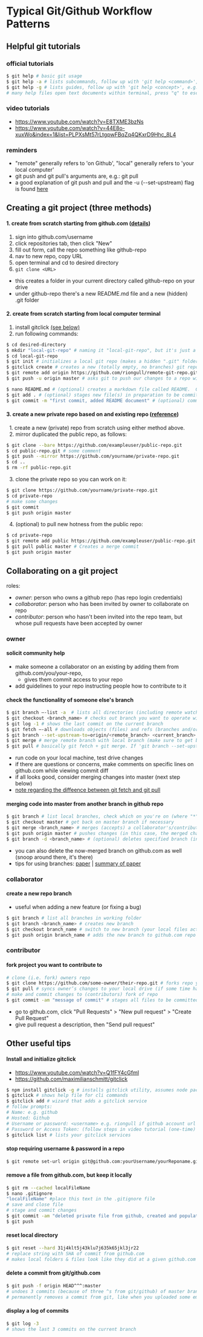 # Typical Git/Github Workflow Patterns

## Helpful git tutorials
### official tutorials

```sh
$ git help # basic git usage
$ git help -a # lists subcommands, follow up with 'git help <command>', e.g. 'git help branch'
$ git help -g # lists guides, follow up with 'git help <concept>', e.g. 'git help workflows'
# many help files open text documents within terminal, press "q" to escape
```
### video tutorials
* https://www.youtube.com/watch?v=E8TXME3bzNs
* https://www.youtube.com/watch?v=44E8o-xuxWo&index=1&list=PLPXsMt57rLtgpwFBqZq4QKxrD9Hhc_8L4

### reminders
* "remote" generally refers to 'on Github', "local" generally refers to 'your local computer'
* git push and git pull's arguments are, e.g.: git pull <remote-name> <local-branch-name>
* a good explanation of git push and pull and the -u (--set-upstream) flag is found [here](http://stackoverflow.com/questions/17096311/why-do-i-need-to-explicitly-push-a-new-branch/17096880#17096880)

## Creating a git project (three methods)

#### 1. create from scratch starting from github.com ([details](https://help.github.com/articles/creating-a-new-repository/))

1. sign into github.com/username  
2. click repositories tab, then click "New"  
3. fill out form, call the repo something like github-repo  
4. nav to new repo, copy URL  
5. open terminal and cd to desired directory  
6. `git clone <URL>`
  * this creates a folder in your current directory called github-repo on your drive
  * under github-repo there's a new README.md file and a new (hidden) .git folder

#### 2. create from scratch starting from local computer terminal
1. install gitclick [(see below)](https://github.com/riongull/notes/blob/master/git-github_notes.md#install-and-initialize-gitclick)
2. run following commands:

```sh
$ cd desired-directory
$ mkdir "local-git-repo" # naming it "local-git-repo", but it's just a normal folder at this point, it will be a git repo later when we do 'git init'
$ cd local-git-repo
$ git init # initializes a local git repo (makes a hidden ".git" folder in your present directory), assumes git is installed on computer already
$ gitclick create # creates a new (totally empty, no branches) git repo on github.com, copy the https URL for next step
$ git remote add origin https://github.com/riongull/remote-git-repo.git # creates a branch called 'origin' in the remote-git-repo on github's server)
$ git push -u origin master # asks git to push our changes to a repo with an upstream branch of 'origin' and whose name is 'master'.  Since the branch 'master' exists neither locally (on our own computer), nor remotely (on github), it creates them both, the remote one being nested under origin (-u = --set-upstream = set-upstream-to). See reminder section above for details

$ nano README.md # (optional) creates a markdown file called README.  Give it a basic description of the repo.  Save and close.
$ git add . # (optional) stages new file(s) in preparation to be committed.  to unstage a file, use 'git reset HEAD README.MD’
$ git commit -m "first commit, added README document" # (optional) commits changes in preparation to be pushed to github.com.  to remove this commit and modify the file, use 'git reset --soft HEAD~1' and commit and add the file again

```

#### 3. create a new private repo based on and existing repo ([reference](http://stackoverflow.com/a/30352360/6451948))

&nbsp;&nbsp;1\. create a new (private) repo from scratch using either method above.  
&nbsp;&nbsp;2\. mirror duplicated the public repo, as follows:
```sh
$ git clone --bare https://github.com/exampleuser/public-repo.git
$ cd public-repo.git # some comment
$ git push --mirror https://github.com/yourname/private-repo.git
$ cd ..
$ rm -rf public-repo.git
```

&nbsp;&nbsp;3\. clone the private repo so you can work on it:
```sh
$ git clone https://github.com/yourname/private-repo.git
$ cd private-repo
# make some changes
$ git commit
$ git push origin master
```

&nbsp;&nbsp;4\. (optional) to pull new hotness from the public repo:
```sh
$ cd private-repo
$ git remote add public https://github.com/exampleuser/public-repo.git
$ git pull public master # Creates a merge commit
$ git push origin master
```

## Collaborating on a git project
roles:
* _owner_: person who owns a github repo (has repo login credentials)
* _collaborator_: person who has been invited by owner to collaborate on repo
* _contributor_: person who hasn't been invited into the repo team, but whose pull requests have been accepted by owner  

### owner
#### solicit community help
* make someone a collaborator on an existing by adding them from github.com/you/your-repo,
  * gives them commit access to your repo
* add guidelines to your repo instructing people how to contribute to it

#### check the functionality of someone else's branch

```sh
$ git branch —-list -a  # lists all directories (including remote watching branches); use -r for just remote branches
$ git checkout <branch_name> # checks out branch you want to operate with.  Your local files are now changed to branch_name's files (can checkout remote repos)
$ git log -1 # shows the last commit on the current branch
$ git fetch —-all # downloads objects (files) and refs (branches and/or tags) from another repo (like github.com; your desktop git repo may not have them yet)
$ git branch --set-upstream-to=origin/<remote_branch> <current_branch> # (optional/if neccessary) sets up tracking (syncing ability) between a remote (e.g. github) repo and a local (on hard drive) repo
$ git merge # merge remote branch with local branch (make sure to get back on local branch before executing this)
$ git pull # basically git fetch + git merge. If 'git branch --set-upstream-to' is completed this will sync local_branch with remote_branch's changes
```
* run code on your local machine, test drive changes
* if there are questions or concerns, make comments on specific lines on github.com while viewing commit diff
* if all looks good, consider merging changes into master (next step below)
* [note regarding the diffeence between git fetch and git pull](http://stackoverflow.com/questions/14894768/git-fetch-vs-pull-merge-vs-rebase)

#### merging code into master from another branch in github repo
```sh
$ git branch # list local branches, check which on you're on (where "*" is)
$ git checkout master # get back on master branch if necessary
$ git merge <branch_name> # merges (accepts) a collaborator's/contributor's work into master, from <branch_name>
$ git push origin master # pushes changes (in this case, the merged changes) from local to remote
$ git branch -d <branch_name> # (optional) deletes specified branch (in this case, the merged branch) while you are on a different branch
```
* you can also delete the now-merged branch on github.com as well (snoop around there, it's there)
* tips for using branches: [paper](http://nvie.com/posts/a-successful-git-branching-model/) | [summary of paper](https://github.com/WalnutiQ/walnut/issues/62)

### collaborator
#### create a new repo branch
* useful when adding a new feature (or fixing a bug)

```sh
$ git branch # list all branches in working folder
$ git branch <branch_name> # creates new branch
$ git checkout branch_name # switch to new branch (your local files actually change)
$ git push origin branch_name # adds the new branch to github.com repo
```

### contributor
#### fork project you want to contribute to
```sh
# clone (i.e. fork) owners repo
$ git clone https://github.com/some-owner/their-repo.git # forks repo you want to work
$ git pull # syncs owner’s changes to your local drive (if some time has passed since clone)
# make and commit changes to (contributors) fork of repo
$ git commit -am "message of commit" # stages all files to be committed, then commits a branch with the message.
```
* go to github.com, click "Pull Requests" > "New pull request" > "Create Pull Request"
* give pull request a description, then "Send pull request"

## Other useful tips
#### Install and initialize gitclick
* https://www.youtube.com/watch?v=Q1fFY4cGfmI
* https://github.com/maximilianschmitt/gitclick

```sh
$ npm install gitclick -g # installs gitclick utility, assumes node package manager is installed
$ gitclick # shows help file for cli commands
$ gitclick add # wizard that adds a gitclick service
# follow prompts:
# Name: e.g. github
# Hosted: Github
# Username or password: <username> e.g. riongull if github account url is https://github.com/riongull
# Password or Access Token: (follow steps in video tutorial (one-time) to configure github with a secure access token for gitclick)
$ gitclick list # lists your gitclick services
```

#### stop requiring username & password in a repo
```sh
$ git remote set-url origin git@github.com:yourUsername/yourReponame.git
```
#### remove a file from github.com, but keep it locally
```sh
$ git rm --cached localFileName
$ nano .gitignore
"localFileName" #place this text in the .gitignore file
# save and close file
# stage and commit changes
$ git commit -am "deleted private file from github, created and populated .gitignore to ignore localFileName"
$ git push
```
#### reset local directory
```sh
$ git reset --hard 31j4klt5j43klu7j635k65jkl3jr22
# replace string with SHA of commit from github.com
# makes local folders & files look like they did at a given github.com commit

```
#### delete a commit from git/github.com
```sh
$ git push -f origin HEAD^^^:master
# undoes 3 commits (because of three ^s from git/github) of master branch (can designate other branch)
# permanently removes a commit from git, like when you uploaded some embarrassing stuff
```
#### display a log of commits
```sh
$ git log -3
# shows the last 3 commits on the current branch
```
